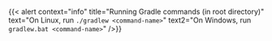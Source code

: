 {{< alert context="info" title="Running Gradle commands (in root directory)" text="On Linux, run `./gradlew <command-name>`" text2="On Windows, run `gradlew.bat <command-name>`" />}}
